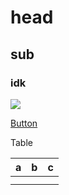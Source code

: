 
<link rel="preload" as="style" href="https://actwu.github.io/md.css" />
<link rel="stylesheet" href="https://actwu.github.io/md.css" />

# head
## sub
### idk

![](/image.jpg)

[Button](link) 

Table

|  a   |   b  |  c   |
| --- | --- | --- |
|     |     |     |
|     |     |     |

<link rel='preload' as="script" href='https://iselang.github.io/num.js'>

<script src="https://iselang.github.io/num.js"> </script>

<script>
app('Test');
fav(1);
</script>
